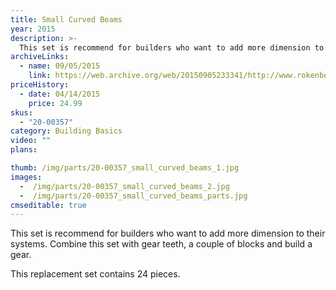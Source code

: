 ```yaml
---
title: Small Curved Beams 
year: 2015
description: >-
  This set is recommend for builders who want to add more dimension to their systems. Combine this set with gear teeth, a couple of blocks and build a gear.
archiveLinks:
  - name: 09/05/2015
    link: https://web.archive.org/web/20150905233341/http://www.rokenbok.com/shop/construction/small-curved-beams
priceHistory:
  - date: 04/14/2015
    price: 24.99
skus:
  - "20-00357"
category: Building Basics
video: ""
plans:

thumb: /img/parts/20-00357_small_curved_beams_1.jpg
images:
  -  /img/parts/20-00357_small_curved_beams_2.jpg
  -  /img/parts/20-00357_small_curved_beams_parts.jpg
cmseditable: true
---
```

This set is recommend for builders who want to add more dimension to their systems. Combine this set with gear teeth, a couple of blocks and build a gear.

This replacement set contains 24 pieces.
